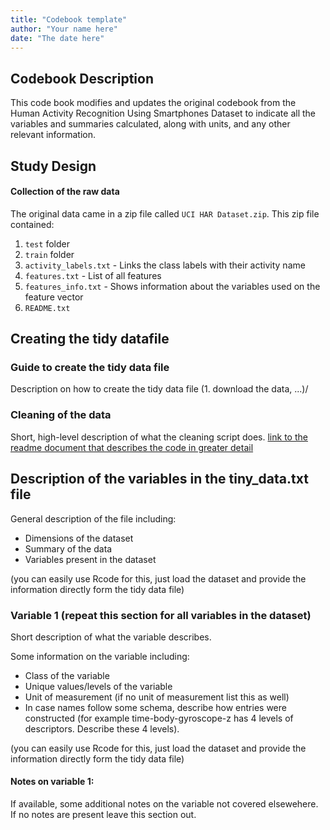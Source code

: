 ```yaml
---
title: "Codebook template"
author: "Your name here"
date: "The date here"
---
```


## Codebook Description
This code book modifies and updates the original codebook from the Human Activity Recognition Using Smartphones Dataset to indicate all the variables and summaries calculated, along with units, and any other relevant information.

## Study Design

#### Collection of the raw data
The original data came in a zip file called `UCI HAR Dataset.zip`. This zip file contained:
1. `test` folder 
2. `train` folder
3. `activity_labels.txt` - Links the class labels with their activity name
4. `features.txt` - List of all features 
5. `features_info.txt` - Shows information about the variables used on the feature vector
6. `README.txt`

## Creating the tidy datafile

### Guide to create the tidy data file
Description on how to create the tidy data file (1. download the data, ...)/

### Cleaning of the data
Short, high-level description of what the cleaning script does. [link to the readme document that describes the code in greater detail]()

## Description of the variables in the tiny_data.txt file
General description of the file including:
 - Dimensions of the dataset
 - Summary of the data
 - Variables present in the dataset

(you can easily use Rcode for this, just load the dataset and provide the information directly form the tidy data file)

### Variable 1 (repeat this section for all variables in the dataset)
Short description of what the variable describes.

Some information on the variable including:
 - Class of the variable
 - Unique values/levels of the variable
 - Unit of measurement (if no unit of measurement list this as well)
 - In case names follow some schema, describe how entries were constructed (for example time-body-gyroscope-z has 4 levels of descriptors. Describe these 4 levels). 

(you can easily use Rcode for this, just load the dataset and provide the information directly form the tidy data file)

#### Notes on variable 1:
If available, some additional notes on the variable not covered elsewehere. If no notes are present leave this section out.

